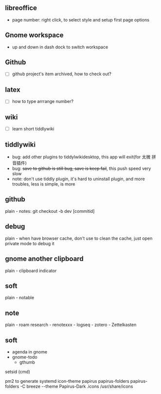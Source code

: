 ## libreoffice

- page number: right click, to select style and setup first page options

## Gnome workspace

- up and down in dash dock to switch workspace

## Github

- [ ] github project's item archived, how to check out?

## latex

- [ ] how to type arrrange number?

## wiki

- [ ] learn short tiddlywiki

## tiddlywiki

  <!--- [x] how to add ico image for tiddlywiki website(how to add exist ico)-->

- bug: add other plugins to tiddylwikidesktop, this app will exit(for 太微 拼音插件)
- bug: ~~save to github is still bug, save is keep fail~~, this push speed very slow
- note: don't use tiddly plugin, it's hard to uninstall plugin, and more troubles, less is simple, is more

## github

   plain - notes: git checkout -b dev [commitid]

## debug

   plain - when have browser cache, don't use to clean the cache, just open private mode to debug it

## gnome another clipboard

   plain - clipboard indicator

## soft

   plain - notable

## note

   plain - roam research
    - renotexxx
    - logseq
    - zotero
    - Zettelkasten

## soft

- agenda in gnome
- gnome-todo
  - gthumb

setsid
(cmd)

pm2 to generate systemd
icon-theme papirus
papirus-folders
papirus-folders -C breeze --theme Papirus-Dark
.icons /usr/share/icons
